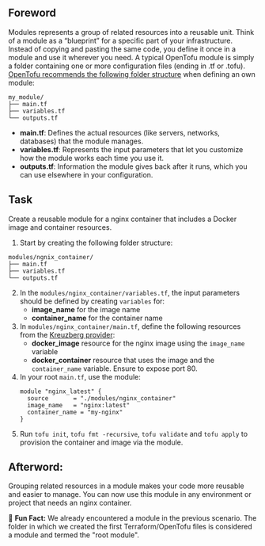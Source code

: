 ## Foreword
Modules represents a group of related resources into a reusable unit. Think of a module as a “blueprint” for a specific part of your infrastructure. Instead of copying and pasting the same code, you define it once in a module and use it wherever you need.
A typical OpenTofu module is simply a folder containing one or more configuration files (ending in .tf or .tofu). [OpenTofu recommends the following folder structure](https://opentofu.org/docs/language/modules/develop/structure/#:~:text=The%20standard%20module%20structure%20is,the%20module%20registry%2C%20and%20more.) when defining an own module:

```plaintext
my_module/
├── main.tf
├── variables.tf
└── outputs.tf
```
- **main.tf**: Defines the actual resources (like servers, networks, databases) that the module manages.
- **variables.tf**: Represents the input parameters that let you customize how the module works each time you use it.
- **outputs.tf**: Information the module gives back after it runs, which you can use elsewhere in your configuration.

## Task
Create a reusable module for a nginx container that includes a Docker image and container resources. 
1. Start by creating the following folder structure:
```plaintext
modules/ngnix_container/
├── main.tf
├── variables.tf
└── outputs.tf
```
2. In the `modules/nginx_container/variables.tf`, the input parameters should be defined by creating `variables` for:
   - **image_name** for the image name
   - **container_name** for the container name
3. In `modules/nginx_container/main.tf`, define the following resources from the [Kreuzberg provider](https://registry.terraform.io/providers/kreuzwerker/docker/latest/docs):
   - **docker_image** resource for the nginx image using the `image_name` variable
   - **docker_container** resource that uses the image and the `container_name` variable. Ensure to expose port 80.
4. In your root `main.tf`, use the module:
   ```hcl
   module "nginx_latest" {
     source       = "./modules/nginx_container"
     image_name   = "nginx:latest"
     container_name = "my-nginx"
   }
   ```
5. Run `tofu init`, `tofu fmt -recursive`, `tofu validate` and `tofu apply` to provision the container and image via the module.


## Afterword:
Grouping related resources in a module makes your code more reusable and easier to manage. You can now use this module in any environment or project that needs an nginx container. 

📝 **Fun Fact:** We already encountered a module in the previous scenario. The folder in which we created the first Terraform/OpenTofu files is considered a module and termed the "root module".

